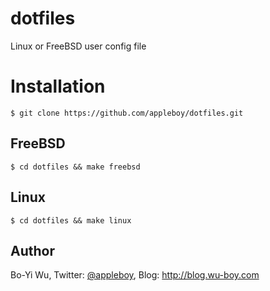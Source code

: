 dotfiles
========

Linux or FreeBSD user config file

Installation
========

    $ git clone https://github.com/appleboy/dotfiles.git

FreeBSD
--------

    $ cd dotfiles && make freebsd

Linux
--------

    $ cd dotfiles && make linux

Author
-------------

Bo-Yi Wu, Twitter: [@appleboy](http://twitter.com/appleboy "Twitter"), Blog: http://blog.wu-boy.com
